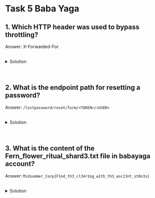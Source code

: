 # Task 5 Baba Yaga

## 1. Which HTTP header was used to bypass throttling?

Answer: X-Forwarded-For

<br>

<details>
<summary>Solution</summary>

In description we have answer: `X-Forwarded-For: 127.0.0.1`

</details>

<br>
<br>

## 2. What is the endpoint path for resetting a password?

Answer: `/lostpassword/reset/form/<TOKEN>/<USER> `

<br>

<details>
<summary>Solution</summary>

We must download source zip file. Then let's use regex to search for the path.

<img src="./task_5_b.png" width="700"/>

</details>

<br>
<br>

## 3. What is the content of the Fern_flower_ritual_shard3.txt file in babayaga account?

Answer: `Midsummer_Corp{F1nd_th3_cl34r1ng_w1th_th3_anc13nt_st0n3s}`

<br>

<details>
<summary>Solution</summary>

To get into the Baba Yaga account, we must also set header which is "X-Forwarded-For". I used for that google extension Mod Header.

<img src="./task_5_a.png" width="700"/>


Then we must find `<user>` to the reset url.

<img src="./task_5_c.png" width="700"/>

Token can be whatever you want. When we open link, we will see the reset form.

<img src="./task_5_d.png" width="700"/>

And here we are. We have access to Babayaga account.

</details>